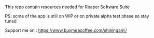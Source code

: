 This repo contain resources needed for Reaper Software Suite 

PS: some of the app is still on WIP or on private alpha test phase so stay tuned

Support me on : https://www.buymeacoffee.com/shiningami/
